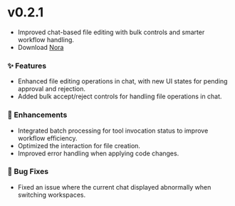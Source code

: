 # v0.2.1

- Improved chat-based file editing with bulk controls and smarter workflow handling.
- Download [Nora](https://www.mynora.ai/downloads)

### ✨ Features

- Enhanced file editing operations in chat, with new UI states for pending approval and rejection.
- Added bulk accept/reject controls for handling file operations in chat.

### 🚀 Enhancements

- Integrated batch processing for tool invocation status to improve workflow efficiency.
- Optimized the interaction for file creation.
- Improved error handling when applying code changes.

### 🐛 Bug Fixes

- Fixed an issue where the current chat displayed abnormally when switching workspaces.
